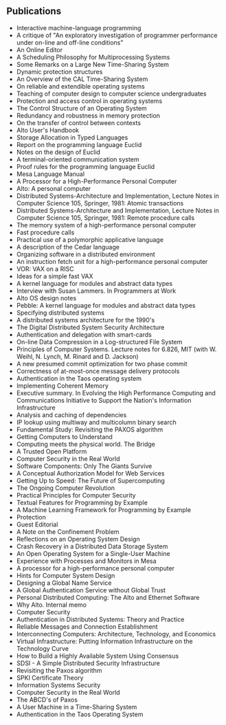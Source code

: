 <h2> Publications </h2>

<ul>

 <li><a target="_blank" href="https://github.com/manjunath5496/Butler-W-Lampson-Publications/blob/master/lamp(1).pdf" style="text-decoration:none;">Interactive machine-language programming</a></li>


 <li><a target="_blank" href="https://github.com/manjunath5496/Butler-W-Lampson-Publications/blob/master/lamp(2).pdf" style="text-decoration:none;">A critique of  "An exploratory investigation of programmer performance under on-line and off-line conditions"</a></li>

<li><a target="_blank" href="https://github.com/manjunath5496/Butler-W-Lampson-Publications/blob/master/lamp(3).pdf" style="text-decoration:none;">An Online Editor </a></li>
 <li><a target="_blank" href="https://github.com/manjunath5496/Butler-W-Lampson-Publications/blob/master/lamp(4).pdf" style="text-decoration:none;">A Scheduling Philosophy for Multiprocessing Systems</a></li>                              
<li><a target="_blank" href="https://github.com/manjunath5496/Butler-W-Lampson-Publications/blob/master/lamp(5).pdf" style="text-decoration:none;">Some Remarks on a Large New Time-Sharing System</a></li>
<li><a target="_blank" href="https://github.com/manjunath5496/Butler-W-Lampson-Publications/blob/master/lamp(6).pdf" style="text-decoration:none;">Dynamic protection structures</a></li>
 <li><a target="_blank" href="https://github.com/manjunath5496/Butler-W-Lampson-Publications/blob/master/lamp(7).pdf" style="text-decoration:none;">An Overview of the CAL Time-Sharing System</a></li>

 <li><a target="_blank" href="https://github.com/manjunath5496/Butler-W-Lampson-Publications/blob/master/lamp(8).pdf" style="text-decoration:none;"> On reliable and extendible operating systems</a></li>
   <li><a target="_blank" href="https://github.com/manjunath5496/Butler-W-Lampson-Publications/blob/master/lamp(9).pdf" style="text-decoration:none;">Teaching of computer design to computer science undergraduates</a></li>
  
   
 <li><a target="_blank" href="https://github.com/manjunath5496/Butler-W-Lampson-Publications/blob/master/lamp(10).pdf" style="text-decoration:none;">Protection and access control in operating systems</a></li>                              
<li><a target="_blank" href="https://github.com/manjunath5496/Butler-W-Lampson-Publications/blob/master/lamp(11).pdf" style="text-decoration:none;">The Control Structure of an Operating System</a></li>
<li><a target="_blank" href="https://github.com/manjunath5496/Butler-W-Lampson-Publications/blob/master/lamp(12).pdf" style="text-decoration:none;">Redundancy and robustness in memory protection</a></li>
<li><a target="_blank" href="https://github.com/manjunath5496/Butler-W-Lampson-Publications/blob/master/lamp(13).pdf" style="text-decoration:none;">On the transfer of control between contexts</a></li>

<li><a target="_blank" href="https://github.com/manjunath5496/Butler-W-Lampson-Publications/blob/master/lamp(14).pdf" style="text-decoration:none;">Alto User's Handbook</a></li>
                              
<li><a target="_blank" href="https://github.com/manjunath5496/Butler-W-Lampson-Publications/blob/master/lamp(15).pdf" style="text-decoration:none;">Storage Allocation in Typed Languages</a></li>

<li><a target="_blank" href="https://github.com/manjunath5496/Butler-W-Lampson-Publications/blob/master/lamp(16).pdf" style="text-decoration:none;">Report on the programming language Euclid</a></li>

  <li><a target="_blank" href="https://github.com/manjunath5496/Butler-W-Lampson-Publications/blob/master/lamp(17).pdf" style="text-decoration:none;">Notes on the design of Euclid</a></li>   
  
<li><a target="_blank" href="https://github.com/manjunath5496/Butler-W-Lampson-Publications/blob/master/lamp(18).pdf" style="text-decoration:none;">A terminal-oriented communication system</a></li> 

  
<li><a target="_blank" href="https://github.com/manjunath5496/Butler-W-Lampson-Publications/blob/master/lamp(19).pdf" style="text-decoration:none;"> Proof rules for the programming language Euclid</a></li> 

<li><a target="_blank" href="https://github.com/manjunath5496/Butler-W-Lampson-Publications/blob/master/lamp(20).pdf" style="text-decoration:none;"> Mesa Language Manual</a></li>

<li><a target="_blank" href="https://github.com/manjunath5496/Butler-W-Lampson-Publications/blob/master/lamp(21).pdf" style="text-decoration:none;">A Processor for a High-Performance Personal Computer</a></li>
<li><a target="_blank" href="https://github.com/manjunath5496/Butler-W-Lampson-Publications/blob/master/lamp(22).pdf" style="text-decoration:none;">Alto: A personal computer</a></li> 
 <li><a target="_blank" href="https://github.com/manjunath5496/Butler-W-Lampson-Publications/blob/master/lamp(23).pdf" style="text-decoration:none;">Distributed Systems-Architecture and Implementation, Lecture Notes in Computer Science 105, Springer, 1981: Atomic transactions</a></li> 
 

   <li><a target="_blank" href="https://github.com/manjunath5496/Butler-W-Lampson-Publications/blob/master/lamp(24).pdf" style="text-decoration:none;">Distributed Systems-Architecture and Implementation, Lecture Notes in Computer Science 105, Springer, 1981: Remote procedure calls</a></li>
 
   <li><a target="_blank" href="https://github.com/manjunath5496/Butler-W-Lampson-Publications/blob/master/lamp(25).pdf" style="text-decoration:none;">The memory system of a high-performance personal computer</a></li>                              
 <li><a target="_blank" href="https://github.com/manjunath5496/Butler-W-Lampson-Publications/blob/master/lamp(26).pdf" style="text-decoration:none;">Fast procedure calls</a></li>
 <li><a target="_blank" href="https://github.com/manjunath5496/Butler-W-Lampson-Publications/blob/master/lamp(27).pdf" style="text-decoration:none;">Practical use of a polymorphic applicative language</a></li>
   
 
   <li><a target="_blank" href="https://github.com/manjunath5496/Butler-W-Lampson-Publications/blob/master/lamp(28).pdf" style="text-decoration:none;">A description of the Cedar language</a></li>
 
   <li><a target="_blank" href="https://github.com/manjunath5496/Butler-W-Lampson-Publications/blob/master/lamp(29).pdf" style="text-decoration:none;">Organizing software in a distributed environment</a></li>                              

  <li><a target="_blank" href="https://github.com/manjunath5496/Butler-W-Lampson-Publications/blob/master/lamp(30).pdf" style="text-decoration:none;">An instruction fetch unit for a high-performance personal computer</a></li>
 
   <li><a target="_blank" href="https://github.com/manjunath5496/Butler-W-Lampson-Publications/blob/master/lamp(31).pdf" style="text-decoration:none;">VOR: VAX on a RISC</a></li> 
    <li><a target="_blank" href="https://github.com/manjunath5496/Butler-W-Lampson-Publications/blob/master/lamp(32).pdf" style="text-decoration:none;">Ideas for a simple fast VAX</a></li> 

   <li><a target="_blank" href="https://github.com/manjunath5496/Butler-W-Lampson-Publications/blob/master/lamp(33).pdf" style="text-decoration:none;">A kernel language for modules and abstract data types</a></li>                              

  <li><a target="_blank" href="https://github.com/manjunath5496/Butler-W-Lampson-Publications/blob/master/lamp(34).pdf" style="text-decoration:none;">Interview with Susan Lammers. In Programmers at Work</a></li> 
 
  <li><a target="_blank" href="https://github.com/manjunath5496/Butler-W-Lampson-Publications/blob/master/lamp(35).pdf" style="text-decoration:none;">Alto OS design notes</a></li> 

  <li><a target="_blank" href="https://github.com/manjunath5496/Butler-W-Lampson-Publications/blob/master/lamp(36).pdf" style="text-decoration:none;">Pebble: A kernel language for modules and abstract data types</a></li> 
 
<li><a target="_blank" href="https://github.com/manjunath5496/Butler-W-Lampson-Publications/blob/master/lamp(37).pdf" style="text-decoration:none;">Specifying distributed systems</a></li>
 <li><a target="_blank" href="https://github.com/manjunath5496/Butler-W-Lampson-Publications/blob/master/lamp(38).pdf" style="text-decoration:none;">A distributed systems architecture for the 1990's</a></li>
<li><a target="_blank" href="https://github.com/manjunath5496/Butler-W-Lampson-Publications/blob/master/lamp(39).pdf" style="text-decoration:none;">The Digital Distributed System Security Architecture</a></li>
 <li><a target="_blank" href="https://github.com/manjunath5496/Butler-W-Lampson-Publications/blob/master/lamp(40).pdf" style="text-decoration:none;">Authentication and delegation with smart-cards</a></li>                              
<li><a target="_blank" href="https://github.com/manjunath5496/Butler-W-Lampson-Publications/blob/master/lamp(41).pdf" style="text-decoration:none;">On-line Data Compression
in a Log-structured File System</a></li>
<li><a target="_blank" href="https://github.com/manjunath5496/Butler-W-Lampson-Publications/blob/master/lamp(42).pdf" style="text-decoration:none;">Principles of Computer Systems. Lecture notes for 6.826, MIT (with W. Weihl, N. Lynch, M. Rinard and D. Jackson)</a></li>
 
  <li><a target="_blank" href="https://github.com/manjunath5496/Butler-W-Lampson-Publications/blob/master/lamp(43).pdf" style="text-decoration:none;">A new presumed commit optimization for two phase commit</a></li>
 <li><a target="_blank" href="https://github.com/manjunath5496/Butler-W-Lampson-Publications/blob/master/lamp(44).pdf" style="text-decoration:none;">Correctness of at-most-once message delivery protocols</a></li>
   <li><a target="_blank" href="https://github.com/manjunath5496/Butler-W-Lampson-Publications/blob/master/lamp(45).pdf" style="text-decoration:none;">Authentication in the Taos operating system</a></li>  
   
<li><a target="_blank" href="https://github.com/manjunath5496/Butler-W-Lampson-Publications/blob/master/lamp(46).pdf" style="text-decoration:none;">Implementing Coherent Memory</a></li> 
                             
<li><a target="_blank" href="https://github.com/manjunath5496/Butler-W-Lampson-Publications/blob/master/lamp(47).pdf" style="text-decoration:none;">Executive summary. In Evolving the High Performance Computing and Communications Initiative to Support the Nation's Information Infrastructure</a></li>
<li><a target="_blank" href="https://github.com/manjunath5496/Butler-W-Lampson-Publications/blob/master/lamp(48).pdf" style="text-decoration:none;">Analysis and caching of dependencies</a></li>

<li><a target="_blank" href="https://github.com/manjunath5496/Butler-W-Lampson-Publications/blob/master/lamp(49).pdf" style="text-decoration:none;">IP lookup using multiway and multicolumn binary search</a></li>
                              
<li><a target="_blank" href="https://github.com/manjunath5496/Butler-W-Lampson-Publications/blob/master/lamp(50).pdf" style="text-decoration:none;">Fundamental Study:
Revisiting the PAXOS algorithm</a></li>
<li><a target="_blank" href="https://github.com/manjunath5496/Butler-W-Lampson-Publications/blob/master/lamp(51).pdf" style="text-decoration:none;">Getting Computers to Understand</a></li>
<li><a target="_blank" href="https://github.com/manjunath5496/Butler-W-Lampson-Publications/blob/master/lamp(52).pdf" style="text-decoration:none;">Computing meets the physical world. The Bridge</a></li>

<li><a target="_blank" href="https://github.com/manjunath5496/Butler-W-Lampson-Publications/blob/master/lamp(53).pdf" style="text-decoration:none;">A Trusted
Open Platform</a></li>
 
<li><a target="_blank" href="https://github.com/manjunath5496/Butler-W-Lampson-Publications/blob/master/lamp(54).pdf" style="text-decoration:none;">Computer Security in the Real World </a></li>

<li><a target="_blank" href="https://github.com/manjunath5496/Butler-W-Lampson-Publications/blob/master/lamp(55).pdf" style="text-decoration:none;">Software Components: Only
The Giants Survive</a></li>
 
  <li><a target="_blank" href="https://github.com/manjunath5496/Butler-W-Lampson-Publications/blob/master/lamp(56).pdf" style="text-decoration:none;">A Conceptual Authorization Model for Web Services </a></li>                              

  <li><a target="_blank" href="https://github.com/manjunath5496/Butler-W-Lampson-Publications/blob/master/lamp(57).pdf" style="text-decoration:none;">Getting Up to Speed: The Future of Supercomputing </a></li>
 
   <li><a target="_blank" href="https://github.com/manjunath5496/Butler-W-Lampson-Publications/blob/master/lamp(58).pdf" style="text-decoration:none;">The Ongoing Computer Revolution</a></li>
    <li><a target="_blank" href="https://github.com/manjunath5496/Butler-W-Lampson-Publications/blob/master/lamp(59).pdf" style="text-decoration:none;">Practical Principles for Computer Security </a></li>
 
  <li><a target="_blank" href="https://github.com/manjunath5496/Butler-W-Lampson-Publications/blob/master/lamp(60).pdf" style="text-decoration:none;">Textual Features for Programming by Example</a></li>
 
   <li><a target="_blank" href="https://github.com/manjunath5496/Butler-W-Lampson-Publications/blob/master/lamp(61).pdf" style="text-decoration:none;">A Machine Learning Framework for Programming by Example</a></li>
 
   <li><a target="_blank" href="https://github.com/manjunath5496/Butler-W-Lampson-Publications/blob/master/lamp(62).pdf" style="text-decoration:none;">Protection</a></li>
 
   <li><a target="_blank" href="https://github.com/manjunath5496/Butler-W-Lampson-Publications/blob/master/lamp(63).pdf" style="text-decoration:none;">Guest Editorial</a></li>                              

  <li><a target="_blank" href="https://github.com/manjunath5496/Butler-W-Lampson-Publications/blob/master/lamp(64).pdf" style="text-decoration:none;">A Note on the Confinement Problem </a></li>
 
   <li><a target="_blank" href="https://github.com/manjunath5496/Butler-W-Lampson-Publications/blob/master/lamp(65).pdf" style="text-decoration:none;">Reflections on an Operating System Design </a></li> 

   <li><a target="_blank" href="https://github.com/manjunath5496/Butler-W-Lampson-Publications/blob/master/lamp(66).pdf" style="text-decoration:none;">Crash Recovery in a Distributed Data Storage System </a></li> 
 
   <li><a target="_blank" href="https://github.com/manjunath5496/Butler-W-Lampson-Publications/blob/master/lamp(67).pdf" style="text-decoration:none;">An Open Operating System for a Single-User Machine </a></li>                              

  <li><a target="_blank" href="https://github.com/manjunath5496/Butler-W-Lampson-Publications/blob/master/lamp(68).pdf" style="text-decoration:none;">Experience with Processes and Monitors in Mesa </a></li> 
 
  
   <li><a target="_blank" href="https://github.com/manjunath5496/Butler-W-Lampson-Publications/blob/master/lamp(69).pdf" style="text-decoration:none;">A processor for a high-performance personal computer</a></li>                              

  <li><a target="_blank" href="https://github.com/manjunath5496/Butler-W-Lampson-Publications/blob/master/lamp(70).pdf" style="text-decoration:none;">Hints for Computer System Design</a></li> 
  
 
 <li><a target="_blank" href="https://github.com/manjunath5496/Butler-W-Lampson-Publications/blob/master/lamp(71).pdf" style="text-decoration:none;">Designing a Global Name Service</a></li>
 
 <li><a target="_blank" href="https://github.com/manjunath5496/Butler-W-Lampson-Publications/blob/master/lamp(72).pdf" style="text-decoration:none;">A Global Authentication Service without Global Trust </a></li> 
 
 
 <li><a target="_blank" href="https://github.com/manjunath5496/Butler-W-Lampson-Publications/blob/master/lamp(73).pdf" style="text-decoration:none;">Personal Distributed Computing: The Alto and Ethernet Software </a></li>
  <li><a target="_blank" href="https://github.com/manjunath5496/Butler-W-Lampson-Publications/blob/master/lamp(74).pdf" style="text-decoration:none;">Why Alto. Internal memo</a></li>
    <li><a target="_blank" href="https://github.com/manjunath5496/Butler-W-Lampson-Publications/blob/master/lamp(75).pdf" style="text-decoration:none;">Computer Security</a></li>                        
<li><a target="_blank" href="https://github.com/manjunath5496/Butler-W-Lampson-Publications/blob/master/lamp(76).pdf" style="text-decoration:none;">Authentication in Distributed Systems: Theory and Practice</a></li>

 <li><a target="_blank" href="https://github.com/manjunath5496/Butler-W-Lampson-Publications/blob/master/lamp(77).pdf" style="text-decoration:none;">Reliable Messages and Connection Establishment</a></li> 
 
 
 <li><a target="_blank" href="https://github.com/manjunath5496/Butler-W-Lampson-Publications/blob/master/lamp(78).pdf" style="text-decoration:none;">Interconnecting Computers:
Architecture, Technology, and Economics</a></li>
  <li><a target="_blank" href="https://github.com/manjunath5496/Butler-W-Lampson-Publications/blob/master/lamp(79).pdf" style="text-decoration:none;">Virtual Infrastructure:
Putting Information Infrastructure on the Technology Curve</a></li>


 <li><a target="_blank" href="https://github.com/manjunath5496/Butler-W-Lampson-Publications/blob/master/lamp(80).pdf" style="text-decoration:none;">How to Build a Highly Available System Using Consensus</a></li> 
 
 
 <li><a target="_blank" href="https://github.com/manjunath5496/Butler-W-Lampson-Publications/blob/master/lamp(81).pdf" style="text-decoration:none;">SDSI - A Simple Distributed Security Infrastructure</a></li>
  <li><a target="_blank" href="https://github.com/manjunath5496/Butler-W-Lampson-Publications/blob/master/lamp(82).pdf" style="text-decoration:none;">Revisiting the Paxos algorithm</a></li>

 <li><a target="_blank" href="https://github.com/manjunath5496/Butler-W-Lampson-Publications/blob/master/lamp(83).pdf" style="text-decoration:none;">SPKI Certificate Theory</a></li>
  <li><a target="_blank" href="https://github.com/manjunath5496/Butler-W-Lampson-Publications/blob/master/lamp(84).pdf" style="text-decoration:none;">Information Systems Security</a></li>

 <li><a target="_blank" href="https://github.com/manjunath5496/Butler-W-Lampson-Publications/blob/master/lamp(85).pdf" style="text-decoration:none;">Computer Security in the Real World</a></li>
  <li><a target="_blank" href="https://github.com/manjunath5496/Butler-W-Lampson-Publications/blob/master/lamp(86).pdf" style="text-decoration:none;">The ABCD's of Paxos</a></li>

 <li><a target="_blank" href="https://github.com/manjunath5496/Butler-W-Lampson-Publications/blob/master/lamp(87).pdf" style="text-decoration:none;">A User Machine in a Time-Sharing System </a></li>
  <li><a target="_blank" href="https://github.com/manjunath5496/Butler-W-Lampson-Publications/blob/master/lamp(88).pdf" style="text-decoration:none;">Authentication in the Taos
Operating System</a></li>
  </ul>
